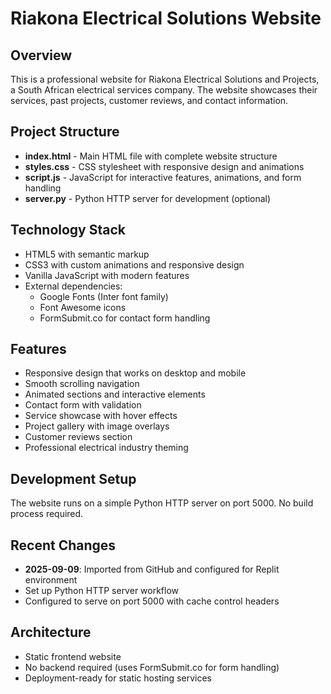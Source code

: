 # Riakona Electrical Solutions Website

## Overview
This is a professional website for Riakona Electrical Solutions and Projects, a South African electrical services company. The website showcases their services, past projects, customer reviews, and contact information.

## Project Structure
- **index.html** - Main HTML file with complete website structure
- **styles.css** - CSS stylesheet with responsive design and animations
- **script.js** - JavaScript for interactive features, animations, and form handling
- **server.py** - Python HTTP server for development (optional)

## Technology Stack
- HTML5 with semantic markup
- CSS3 with custom animations and responsive design
- Vanilla JavaScript with modern features
- External dependencies:
  - Google Fonts (Inter font family)
  - Font Awesome icons
  - FormSubmit.co for contact form handling

## Features
- Responsive design that works on desktop and mobile
- Smooth scrolling navigation
- Animated sections and interactive elements
- Contact form with validation
- Service showcase with hover effects
- Project gallery with image overlays
- Customer reviews section
- Professional electrical industry theming

## Development Setup
The website runs on a simple Python HTTP server on port 5000. No build process required.

## Recent Changes
- **2025-09-09**: Imported from GitHub and configured for Replit environment
- Set up Python HTTP server workflow
- Configured to serve on port 5000 with cache control headers

## Architecture
- Static frontend website
- No backend required (uses FormSubmit.co for form handling)
- Deployment-ready for static hosting services